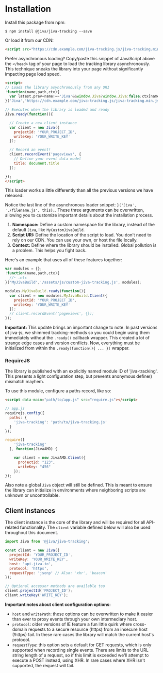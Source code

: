 # Installation

Install this package from npm:

```ssh
$ npm install @jiva/jiva-tracking --save
```

Or load it from our CDN:

```html
<script src="https://cdn.example.com/jiva-tracking.js/jiva-tracking.min.js"></script>
```

Prefer asynchronous loading? Copy/paste this snippet of JavaScript above the `</head>` tag of your page to load the tracking library asynchronously. This technique sneaks the library into your page without significantly impacting page load speed.

```html
<script>
// Loads the library asynchronously from any URI
!function(name,path,ctx){
  var latest,prev=name!=='Jiva'&&window.Jiva?window.Jiva:false;ctx[name]=ctx[name]||{ready:function(fn){var h=document.getElementsByTagName('head')[0],s=document.createElement('script'),w=window,loaded;s.onload=s.onreadystatechange=function(){if((s.readyState&&!(/^c|loade/.test(s.readyState)))||loaded){return}s.onload=s.onreadystatechange=null;loaded=1;latest=w.Jiva;if(prev){w.Jiva=prev}else{try{delete w.Jiva}catch(e){w.Jiva=void 0}}ctx[name]=latest;ctx[name].ready(fn)};s.async=1;s.src=path;h.parentNode.insertBefore(s,h)}}
}('Jiva','https://cdn.example.com/jiva-tracking.js/jiva-tracking.min.js',this);

// Executes when the library is loaded and ready
Jiva.ready(function(){

  // Create a new client instance
  var client = new Jiva({
    projectId: 'YOUR_PROJECT_ID',
    writeKey: 'YOUR_WRITE_KEY'
  });

  // Record an event!
  client.recordEvent('pageviews', {
    // Define your event data model
    title: document.title
  });

});
</script>
```

This loader works a little differently than all the previous versions we have released.

Notice the last line of the asynchronous loader snippet: `}('Jiva', './filename.js', this);`. These three arguments can be overwritten, allowing you to customize important details about the installation process.

1. **Namespace:** Define a custom namespace for the library, instead of the default `Jiva`, like `MyCustomJivaBuild`.
2. **Script URI:** Define the location of the script to load. You don't need to rely on our CDN. You can use your own, or host the file locally.
3. **Context:** Define where the library should be installed. Global pollution is a problem. This helps you fight back.

Here's an example that uses all of these features together:

```javascript
var modules = {};
!function(name,path,ctx){
  //~ .etc
}('MyJivaBuild','/assets/js/custom-jiva-tracking.js', modules);

modules.MyJivaBuild.ready(function(){
  var client = new modules.MyJivaBuild.Client({
    projectId: 'YOUR_PROJECT_ID',
    writeKey: 'YOUR_WRITE_KEY'
  });
  // client.recordEvent('pageviews', {});
});
```

**Important:** This update brings an important change to note. In past versions of jiva-js, we shimmed tracking-methods so you could begin using them immediately without the `.ready()` callback wrapper. This created a lot of strange edge cases and version conflicts. Now, everything must be initialized from within the `.ready(function(){ ... })` wrapper.


### RequireJS

The library is published with an explicitly named module ID of 'jiva-tracking'. This presents a light configuration step, but prevents anonymous define() mismatch mayhem.

To use this module, configure a paths record, like so:

```html
<script data-main="path/to/app.js" src="require.js"></script>
```

```javascript
// app.js
requirejs.config({
  paths: {
    'jiva-tracking': 'path/to/jiva-tracking.js'
  }
});

require([
    'jiva-tracking'
  ], function(JivaAMD) {

    var client = new JivaAMD.Client({
      projectId: "123",
      writeKey: "456"
    });
});
```

Also note a global `Jiva` object will still be defined. This is meant to ensure the library can initialize in environments where neighboring scripts are unknown or uncontrollable.


## Client instances

The client instance is the core of the library and will be required for all API-related functionality. The `client` variable defined below will also be used throughout this document.

```javascript
import Jiva from '@jiva/jiva-tracking';

const client = new Jiva({
  projectId: 'YOUR_PROJECT_ID',
  writeKey: 'YOUR_WRITE_KEY',
  host: 'api.jiva.io',
  protocol: 'https',
  requestType: 'jsonp' // Also: 'xhr', 'beacon'
});

// Optional accessor methods are available too
client.projectId('PROJECT_ID');
client.writeKey('WRITE_KEY');
```

**Important notes about client configuration options:**

* `host` and `writePath`: these options can be overwritten to make it easier than ever to proxy events through your own intermediary host.
* `protocol`: older versions of IE feature a fun little quirk where cross-domain requests to a secure resource (https) from an insecure host (!https) fail. In these rare cases the library will match the current host's protocol.
* `requestType`: this option sets a default for GET requests, which is only supported when recording single events. There are limits to the URL string length of a request, so if this limit is exceeded we'll attempt to execute a POST instead, using XHR. In rare cases where XHR isn't supported, the request will fail.

